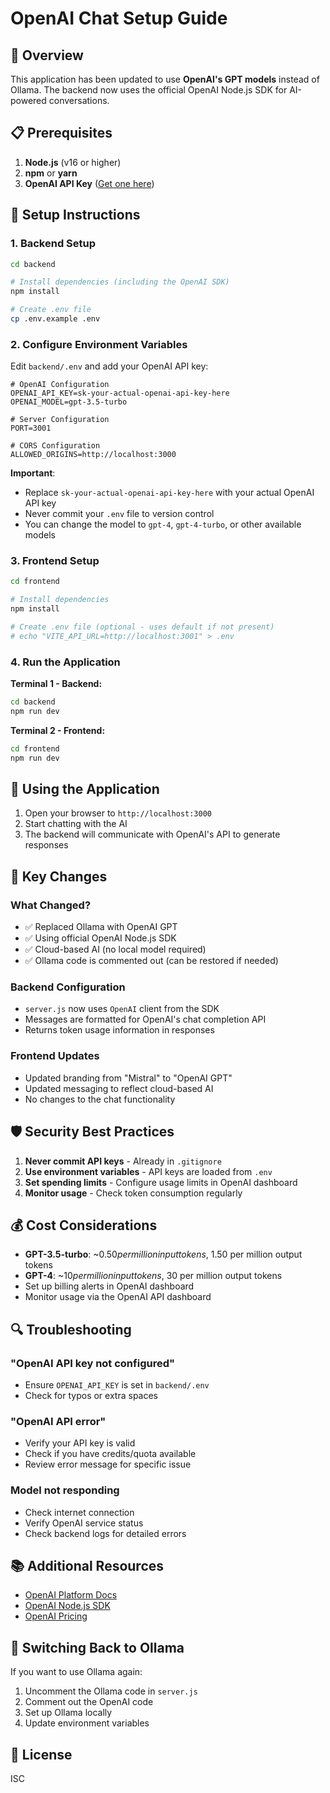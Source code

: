 # OpenAI Chat Setup Guide

## 🎯 Overview

This application has been updated to use **OpenAI's GPT models** instead of Ollama. The backend now uses the official OpenAI Node.js SDK for AI-powered conversations.

## 📋 Prerequisites

1. **Node.js** (v16 or higher)
2. **npm** or **yarn**
3. **OpenAI API Key** ([Get one here](https://platform.openai.com/api-keys))

## 🚀 Setup Instructions

### 1. Backend Setup

```bash
cd backend

# Install dependencies (including the OpenAI SDK)
npm install

# Create .env file
cp .env.example .env
```

### 2. Configure Environment Variables

Edit `backend/.env` and add your OpenAI API key:

```env
# OpenAI Configuration
OPENAI_API_KEY=sk-your-actual-openai-api-key-here
OPENAI_MODEL=gpt-3.5-turbo

# Server Configuration
PORT=3001

# CORS Configuration
ALLOWED_ORIGINS=http://localhost:3000
```

**Important**: 
- Replace `sk-your-actual-openai-api-key-here` with your actual OpenAI API key
- Never commit your `.env` file to version control
- You can change the model to `gpt-4`, `gpt-4-turbo`, or other available models

### 3. Frontend Setup

```bash
cd frontend

# Install dependencies
npm install

# Create .env file (optional - uses default if not present)
# echo "VITE_API_URL=http://localhost:3001" > .env
```

### 4. Run the Application

**Terminal 1 - Backend:**
```bash
cd backend
npm run dev
```

**Terminal 2 - Frontend:**
```bash
cd frontend
npm run dev
```

## 🎨 Using the Application

1. Open your browser to `http://localhost:3000`
2. Start chatting with the AI
3. The backend will communicate with OpenAI's API to generate responses

## 🔧 Key Changes

### What Changed?
- ✅ Replaced Ollama with OpenAI GPT
- ✅ Using official OpenAI Node.js SDK
- ✅ Cloud-based AI (no local model required)
- ✅ Ollama code is commented out (can be restored if needed)

### Backend Configuration
- `server.js` now uses `OpenAI` client from the SDK
- Messages are formatted for OpenAI's chat completion API
- Returns token usage information in responses

### Frontend Updates
- Updated branding from "Mistral" to "OpenAI GPT"
- Updated messaging to reflect cloud-based AI
- No changes to the chat functionality

## 🛡️ Security Best Practices

1. **Never commit API keys** - Already in `.gitignore`
2. **Use environment variables** - API keys are loaded from `.env`
3. **Set spending limits** - Configure usage limits in OpenAI dashboard
4. **Monitor usage** - Check token consumption regularly

## 💰 Cost Considerations

- **GPT-3.5-turbo**: ~$0.50 per million input tokens, ~$1.50 per million output tokens
- **GPT-4**: ~$10 per million input tokens, ~$30 per million output tokens
- Set up billing alerts in OpenAI dashboard
- Monitor usage via the OpenAI API dashboard

## 🔍 Troubleshooting

### "OpenAI API key not configured"
- Ensure `OPENAI_API_KEY` is set in `backend/.env`
- Check for typos or extra spaces

### "OpenAI API error"
- Verify your API key is valid
- Check if you have credits/quota available
- Review error message for specific issue

### Model not responding
- Check internet connection
- Verify OpenAI service status
- Check backend logs for detailed errors

## 📚 Additional Resources

- [OpenAI Platform Docs](https://platform.openai.com/docs)
- [OpenAI Node.js SDK](https://github.com/openai/openai-node)
- [OpenAI Pricing](https://openai.com/api/pricing/)

## 🔄 Switching Back to Ollama

If you want to use Ollama again:
1. Uncomment the Ollama code in `server.js`
2. Comment out the OpenAI code
3. Set up Ollama locally
4. Update environment variables

## 📝 License

ISC

